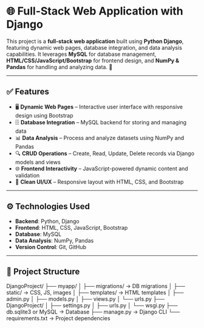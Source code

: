 # 🌐 Full-Stack Web Application with Django

This project is a **full-stack web application** built using **Python Django**, featuring dynamic web pages, database integration, and data analysis capabilities. It leverages **MySQL** for database management, **HTML/CSS/JavaScript/Bootstrap** for frontend design, and **NumPy & Pandas** for handling and analyzing data. 🚀

---

## ✅ Features

- 🖥️ **Dynamic Web Pages** – Interactive user interface with responsive design using Bootstrap  
- 🗄️ **Database Integration** – MySQL backend for storing and managing data  
- 📊 **Data Analysis** – Process and analyze datasets using NumPy and Pandas  
- 🔍 **CRUD Operations** – Create, Read, Update, Delete records via Django models and views  
- 🌐 **Frontend Interactivity** – JavaScript-powered dynamic content and validation  
- 📑 **Clean UI/UX** – Responsive layout with HTML, CSS, and Bootstrap  

---

## ⚙️ Technologies Used

- **Backend**: Python, Django  
- **Frontend**: HTML, CSS, JavaScript, Bootstrap  
- **Database**: MySQL  
- **Data Analysis**: NumPy, Pandas  
- **Version Control**: Git, GitHub  

---

## 📂 Project Structure

DjangoProject/
├── myapp/
│ ├── migrations/ → DB migrations
│ ├── static/ → CSS, JS, images
│ ├── templates/ → HTML templates
│ ├── admin.py
│ ├── models.py
│ ├── views.py
│ └── urls.py
├── DjangoProject/
│ ├── settings.py
│ ├── urls.py
│ └── wsgi.py
├── db.sqlite3 or MySQL → Database
├── manage.py → Django CLI
└── requirements.txt → Project dependencies
